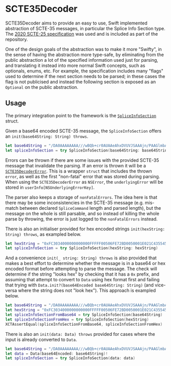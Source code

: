 # SCTE35Decoder
SCTE35Decoder aims to provide an easy to use, Swift implemented abstraction of SCTE-35 messages, in particular the Splice Info Section type. The [2020 SCTE-25 specification](./Specification/SCTE-35-2020_notice-1609861286512.pdf) was used and is included as part of the repository.

One of the design goals of the abstraction was to make it more "Swifty", in the sense of having the abstraction more type-safe, by eliminating from the public abstraction a lot of the specified information used just for parsing, and translating it instead into more normal Swift concepts, such as optionals, enums, etc. For example, the specification includes many "flags" used to determine if the next section needs to be parsed; in these cases the flag is not publicised and instead the following section is exposed as an `Optional` on the public abstraction.

## Usage
The primary integration point to the framework is the [`SpliceInfoSection`](./Sources/SCTE35Decoder/SpliceInfoSection.swift) struct.

Given a base64 encoded SCTE-35 message, the `SpliceInfoSection` offers an `init(base64String: String) throws`.
```swift
let base64String = "/DA0AAAAAAAA///wBQb+cr0AUAAeAhxDVUVJSAAAjn/PAAGlmbAICAAAAAAsoKGKNAIAmsnRfg=="
let spliceInfoSection = try SpliceInfoSection(base64String: base64String)
```

Errors can be thrown if there are some issues with the provided SCTE-35 message that invalidate the parsing. If an error is thrown it will be a [`SCTE35DecoderError`](./Sources/SCTE35Decoder/Errors/SCTE35DecoderError.swift). This is a wrapper `struct` that includes the thrown `error`, as well as the first "non-fatal" error that was stored during parsing. When using the `SCTE35DecoderError` as `NSError`, the `underlyingError` will be stored in `userInfo[NSUnderlyingErrorKey]`.

The parser also keeps a storage of `nonFatalErrors`. The idea here is that there may be some inconsistencies in the SCTE-35 message (e.g. mis-match between declared `SpliceCommand` length and parsed length), but the message on the whole is still parsable, and so instead of killing the whole parse by throwing, the error is just logged to the `nonFatalErrors` instead.

There is also an initialiser provided for hex encoded strings `init(hexString: String) throws`, as exampled below.
```swift
let hexString = "0xFC3034000000000000FFFFF00506FE72BD0050001E021C435545494800008E7FCF0001A599B00808000000002CA0A18A3402009AC9D17E"
let spliceInfoSection = try SpliceInfoSection(hexString: hexString)
```

And a convenience `init(_ string: String) throws` is also provided that makes a best effort to determine whether the message is in a base64 or hex encoded format before attempting to parse the message. The check will determine if the string "looks hex" by checking that it has a `0x` prefix, and assuming that attempt to convert to `Data` using hex format first and failing that trying with `Data.init?(base64Encoded base64String: String)` (and vice-versa where the string does not "look hex"). This approach is exampled below.
```swift
let base64String = "/DA0AAAAAAAA///wBQb+cr0AUAAeAhxDVUVJSAAAjn/PAAGlmbAICAAAAAAsoKGKNAIAmsnRfg=="
let hexString = "0xFC3034000000000000FFFFF00506FE72BD0050001E021C435545494800008E7FCF0001A599B00808000000002CA0A18A3402009AC9D17E"
let spliceInfoSectionFromBase64 = try SpliceInfoSection(base64String)
let spliceInfoSectionFromHex = try SpliceInfoSection(hexString)
XCTAssertEqual(spliceInfoSectionFromBase64, spliceInfoSectionFromHex)
```

There is also an `init(data: Data) throws` provided for cases where the input is already converted to `Data`.
```swift
let base64String = "/DA0AAAAAAAA///wBQb+cr0AUAAeAhxDVUVJSAAAjn/PAAGlmbAICAAAAAAsoKGKNAIAmsnRfg=="
let data = Data(base64Encoded: base64String)!
let spliceInfoSection = try SpliceInfoSection(data: data)
```
